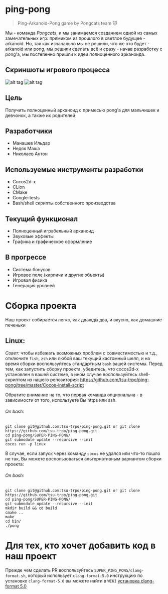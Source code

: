 # ping-pong
> Ping-Arkanoid-Pong game by Pongcats team :cat:

Мы - команда *Pongcats*, и мы занимаемся созданием одной из самых замечательных игр: прямиком из прошлого в светлое будущее - arkanoid. Но, так как изначально мы не решили, что же это будет - arkanoid или pong, мы решили сделать всё и сразу - начав разработку с pong'a, мы постепенно пришли к идеи полноценного арканоида.

## Скриншоты игрового процесса
![alt tag](https://pp.userapi.com/c841326/v841326566/31fcb/muViS6lubTU.jpg)
![alt tag](https://pp.userapi.com/c824204/v824204772/193b0/0579jD13-wM.jpg)

## Цель
Получить полноценный арканоид с примесью pong'а для мальчишек и девчонок, а также их родителей

## Разработчики
- Манашев Ильдар
- Недяк Маша
- Николаев Антон

## Используемые инструменты разработки
- Cocos2d-x
- CLion
- CMake
- Google-tests
- Bash/shell скрипты собственного производства

## Текущий функционал
- Полноценный играбельный арканоид
- Звуковые эффекты
- Графика и графическое оформление

## В прогрессе
- Система бонусов
- Игровое поле (кирпичи и другие объекты)
- Игровая физика
- Генерация уровней

# Сборка проекта
Наш проект собирается легко, как дважды два, и вкусно, как домашние печеньки
## Linux:
_Совет:_ чтобы избежать возможных проблем с совместимостью и т.д., отключите `fish`, `zsh` или любой ваш текущий кастомный шелл, и на время сборки воспользуйтесь стандартным `bash` вашей системы. Перед тем, как запустить сборку проекта, убедитесь, что cocos2d-x установлен в вашей системе, в ином случае воспользуйтесь shell-скриптом из нашего репозитория: 
https://github.com/tsu-trpo/ping-pong/tree/master/Cocos-install-script

Обратите внимание на то, что первая команда опциональна - в зависимости от того, используете Вы https или ssh.
###### On bash:
```
git clone git@github.com:tsu-trpo/ping-pong.git or git clone https://github.com/tsu-trpo/ping-pong.git
cd ping-pong/SUPER-PING-PONG/
git submodule update --recursive --init
cocos run -p linux
```
В случае, если запуск через команду `cocos` не удался или что-то пошло не так, Вы можете воспользоваться альтернативным вариантом сборки проекта:  
###### On bash:
```
git clone git@github.com:tsu-trpo/ping-pong.git or git clone https://github.com/tsu-trpo/ping-pong.git
cd ping-pong/SUPER-PING-PONG/
git submodule update --recursive --init
mkdir build && cd build
cmake ..
make
cd bin/
./pong
```
# Для тех, кто хочет добавить код в наш проект
Прежде чем сделать PR воспользуйтесь `SUPER_PING_PONG/clang-format.sh`, который использует `clang-format-5.0`
инструкцию по установке `clang-format-5.0`  вы можете найти в `WIKI`
[установка clang-format 5.0](https://github.com/tsu-trpo/ping-pong/wiki/%D1%83%D1%81%D1%82%D0%B0%D0%BD%D0%BE%D0%B2%D0%BA%D0%B0-clang-format-5.0)

